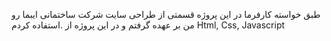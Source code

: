 طبق خواسته کارفرما در این پروژه قسمتی از طراحی سایت شرکت ساختمانی ایبما رو من بر عهده گرفتم و در این پروژه از 
 .استفاده کردم Html, Css, Javascript 
